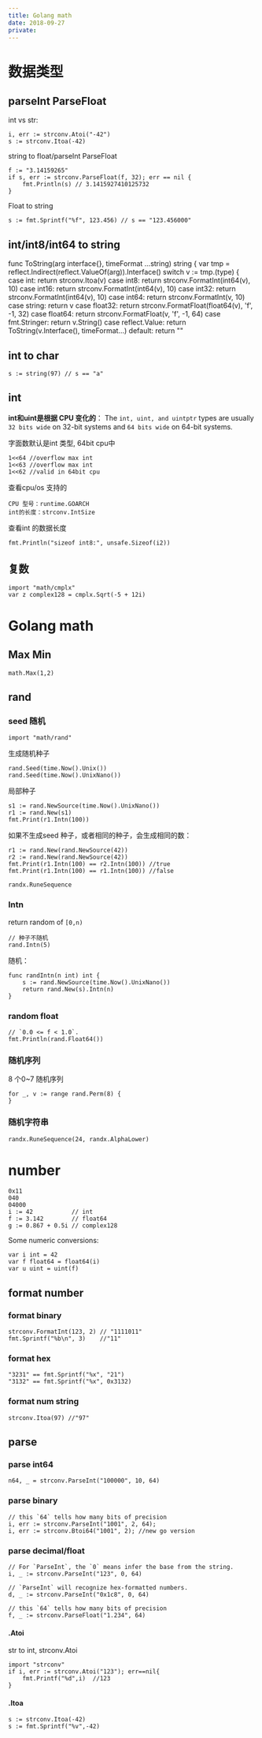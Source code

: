 ```yaml
---
title: Golang math
date: 2018-09-27
private:
---
```

# 数据类型
## parseInt ParseFloat
int vs str:

    i, err := strconv.Atoi("-42")
    s := strconv.Itoa(-42)

string to float/parseInt ParseFloat

    f := "3.14159265"
    if s, err := strconv.ParseFloat(f, 32); err == nil {
        fmt.Println(s) // 3.1415927410125732
    }

Float to string

    s := fmt.Sprintf("%f", 123.456) // s == "123.456000"

## int/int8/int64 to string

func ToString(arg interface{}, timeFormat ...string) string {
    var tmp = reflect.Indirect(reflect.ValueOf(arg)).Interface()
    switch v := tmp.(type) {
    case int:
        return strconv.Itoa(v)
    case int8:
        return strconv.FormatInt(int64(v), 10)
    case int16:
        return strconv.FormatInt(int64(v), 10)
    case int32:
        return strconv.FormatInt(int64(v), 10)
    case int64:
        return strconv.FormatInt(v, 10)
    case string:
        return v
    case float32:
        return strconv.FormatFloat(float64(v), 'f', -1, 32)
    case float64:
        return strconv.FormatFloat(v, 'f', -1, 64)
    case fmt.Stringer:
        return v.String()
    case reflect.Value:
        return ToString(v.Interface(), timeFormat...)
    default:
        return ""

## int to char

    s := string(97) // s == "a"


## int
**int和uint是根据 CPU 变化的**：
The `int, uint, and uintptr` types are usually `32 bits wide` on 32-bit systems and `64 bits wide` on 64-bit systems.

字面数默认是int 类型, 64bit cpu中

    1<<64 //overflow max int
    1<<63 //overflow max int
    1<<62 //valid in 64bit cpu

查看cpu/os 支持的

    CPU 型号：runtime.GOARCH
    int的长度：strconv.IntSize

查看int 的数据长度

    fmt.Println("sizeof int8:", unsafe.Sizeof(i2))

## 复数
	import "math/cmplx"
    var z complex128 = cmplx.Sqrt(-5 + 12i)

# Golang math
## Max Min
    math.Max(1,2)
## rand

### seed 随机

    import "math/rand"

生成随机种子

    rand.Seed(time.Now().Unix())
    rand.Seed(time.Now().UnixNano())

局部种子

    s1 := rand.NewSource(time.Now().UnixNano())
    r1 := rand.New(s1)
    fmt.Print(r1.Intn(100))

如果不生成seed 种子，或者相同的种子，会生成相同的数：

    r1 := rand.New(rand.NewSource(42))
    r2 := rand.New(rand.NewSource(42))
    fmt.Print(r1.Intn(100) == r2.Intn(100)) //true
    fmt.Print(r1.Intn(100) == r1.Intn(100)) //false

    randx.RuneSequence

### Intn
return random of `[0,n)`

    // 种子不随机
    rand.Intn(5)

随机：

    func randIntn(n int) int {
        s := rand.NewSource(time.Now().UnixNano())
        return rand.New(s).Intn(n)
    }

### random float
    // `0.0 <= f < 1.0`.
    fmt.Println(rand.Float64())

### 随机序列
8 个0~7 随机序列

	for _, v := range rand.Perm(8) {
	}

### 随机字符串
    randx.RuneSequence(24, randx.AlphaLower)

# number

	0x11
	040
	04000
	i := 42           // int
	f := 3.142        // float64
	g := 0.867 + 0.5i // complex128

Some numeric conversions:

	var i int = 42
	var f float64 = float64(i)
	var u uint = uint(f)

## format number
### format binary
    strconv.FormatInt(123, 2) // "1111011"
    fmt.Sprintf("%b\n", 3)    //"11"

### format hex

    "3231" == fmt.Sprintf("%x", "21")
    "3132" == fmt.Sprintf("%x", 0x3132)

### format num string
    strconv.Itoa(97) //"97"

## parse
### parse int64
    n64, _ = strconv.ParseInt("100000", 10, 64)
###  parse binary

    // this `64` tells how many bits of precision
    i, err := strconv.ParseInt("1001", 2, 64);
    i, err := strconv.Btoi64("1001", 2); //new go version

### parse decimal/float

    // For `ParseInt`, the `0` means infer the base from the string.
    i, _ := strconv.ParseInt("123", 0, 64)

    // `ParseInt` will recognize hex-formatted numbers.
    d, _ := strconv.ParseInt("0x1c8", 0, 64)

    // this `64` tells how many bits of precision
    f, _ := strconv.ParseFloat("1.234", 64)

#### .Atoi
str to int, strconv.Atoi

    import "strconv"
    if i, err := strconv.Atoi("123"); err==nil{
        fmt.Printf("%d",i)  //123
    }

#### .Itoa

    s := strconv.Itoa(-42)
    s := fmt.Sprintf("%v",-42)
